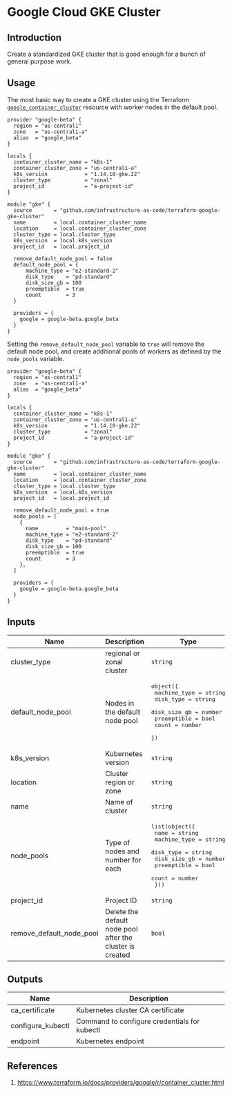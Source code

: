 # Google Cloud GKE Cluster

## Introduction

Create a standardized GKE cluster that is good enough for a bunch of general purpose work.

## Usage

The most basic way to create a GKE cluster using the Terraform [`google_container_cluster`](https://www.terraform.io/docs/providers/google/r/container_cluster.html) resource with worker nodes in the default pool.

```
provider "google-beta" {
  region = "us-central1"
  zone   = "us-central1-a"
  alias  = "google_beta"
}

locals {
  container_cluster_name = "k8s-1"
  container_cluster_zone = "us-central1-a"
  k8s_version            = "1.14.10-gke.22"
  cluster_type           = "zonal"
  project_id             = "a-project-id"
}

module "gke" {
  source       = "github.com/infrastructure-as-code/terraform-google-gke-cluster"
  name         = local.container_cluster_name
  location     = local.container_cluster_zone
  cluster_type = local.cluster_type
  k8s_version  = local.k8s_version
  project_id   = local.project_id

  remove_default_node_pool = false
  default_node_pool = {
      machine_type = "e2-standard-2"
      disk_type    = "pd-standard"
      disk_size_gb = 100
      preemptible  = true
      count        = 3
  }

  providers = {
    google = google-beta.google_beta
  }
}

```

Setting the `remove_default_node_pool` variable to `true` will remove the default node pool, and create additional pools of workers as defined by the `node_pools` variable.

```
provider "google-beta" {
  region = "us-central1"
  zone   = "us-central1-a"
  alias  = "google_beta"
}

locals {
  container_cluster_name = "k8s-1"
  container_cluster_zone = "us-central1-a"
  k8s_version            = "1.14.10-gke.22"
  cluster_type           = "zonal"
  project_id             = "a-project-id"
}

module "gke" {
  source       = "github.com/infrastructure-as-code/terraform-google-gke-cluster"
  name         = local.container_cluster_name
  location     = local.container_cluster_zone
  cluster_type = local.cluster_type
  k8s_version  = local.k8s_version
  project_id   = local.project_id

  remove_default_node_pool = true
  node_pools = [
    {
      name         = "main-pool"
      machine_type = "e2-standard-2"
      disk_type    = "pd-standard"
      disk_size_gb = 100
      preemptible  = true
      count        = 3
    },
  ]

  providers = {
    google = google-beta.google_beta
  }
}
```

## Inputs

| Name | Description | Type | Default | Required |
|------|-------------|------|---------|:-----:|
| cluster\_type | regional or zonal cluster | `string` | n/a | yes |
| default\_node\_pool | Nodes in the default node pool | <pre>object({<br>    machine_type = string<br>    disk_type    = string<br>    disk_size_gb = number<br>    preemptible  = bool<br>    count        = number<br>  })</pre> | <pre>{<br>  "count": 3,<br>  "disk_size_gb": 20,<br>  "disk_type": "pd-standard",<br>  "machine_type": "f1-micro",<br>  "preemptible": false<br>}</pre> | no |
| k8s\_version | Kubernetes version | `string` | n/a | yes |
| location | Cluster region or zone | `string` | n/a | yes |
| name | Name of cluster | `string` | n/a | yes |
| node\_pools | Type of nodes and number for each | <pre>list(object({<br>    name         = string<br>    machine_type = string<br>    disk_type    = string<br>    disk_size_gb = number<br>    preemptible  = bool<br>    count        = number<br>  }))</pre> | `[]` | no |
| project\_id | Project ID | `string` | n/a | yes |
| remove\_default\_node\_pool | Delete the default node pool after the cluster is created | `bool` | `false` | no |

## Outputs

| Name | Description |
|------|-------------|
| ca\_certificate | Kubernetes cluster CA certificate |
| configure\_kubectl | Command to configure credentials for kubectl |
| endpoint | Kubernetes endpoint |


## References

1. https://www.terraform.io/docs/providers/google/r/container_cluster.html
